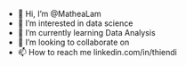 - 👋 Hi, I’m @MatheaLam
- 👀 I’m interested in data science
- 🌱 I’m currently learning Data Analysis
- 💞️ I’m looking to collaborate on 
- 📫 How to reach me linkedin.com/in/thiendi

<!---
MatheaLam/MatheaLam is a ✨ special ✨ repository because its `README.md` (this file) appears on your GitHub profile.
You can click the Preview link to take a look at your changes.
--->
